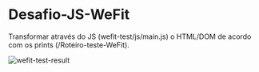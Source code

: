 # Desafio-JS-WeFit
Transformar através do JS (wefit-test/js/main.js) o HTML/DOM de acordo com os prints (/Roteiro-teste-WeFit).

![wefit-test-result](https://github.com/EuKaique/Desafio-JS-WeFit/assets/34290569/9b85397e-55b7-449d-b7af-95a47d8a82de)
